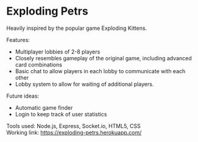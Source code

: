 # Exploding Petrs

Heavily inspired by the popular game Exploding Kittens.

Features:
- Multiplayer lobbies of 2-8 players
- Closely resembles gameplay of the original game, including advanced card combinations
- Basic chat to allow players in each lobby to communicate with each other
- Lobby system to allow for waiting of additional players.

Future ideas:
- Automatic game finder
- Login to keep track of user statistics

Tools used: Node.js, Express, Socket.io, HTML5, CSS
<br />
Working link: https://exploding-petrs.herokuapp.com/

